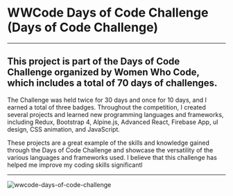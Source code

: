 # WWCode Days of Code Challenge (Days of Code Challenge)

---


## This project is part of the Days of Code Challenge organized by Women Who Code, which includes a total of 70 days of challenges.
The Challenge was held twice for 30 days and once for 10 days, and I earned a total of three badges.
Throughout the competition, I created several projects and learned new programming languages and frameworks, including Redux, Bootstrap 4, Alpine.js, Advanced React, Firebase App, ul design, CSS animation, and JavaScript. 

These projects are a great example of the skills and knowledge gained through the Days of Code Challenge and showcase the versatility of the various languages and frameworks used. I believe that this challenge has helped me improve my coding skills significantl


---


![wwcode-days-of-code-challenge](https://user-images.githubusercontent.com/108270415/230931435-04aebb29-2987-43aa-a2a8-79cf9fcd7be3.png)
